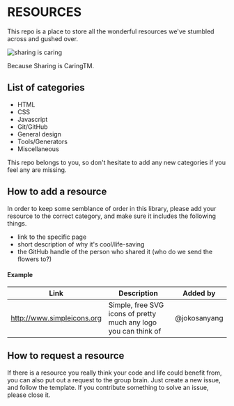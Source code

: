 # RESOURCES 

This repo is a place to store all the wonderful resources we've stumbled across and gushed over.

![sharing is caring](https://media.giphy.com/media/3BMQaxv827kXgDlQcS/source.gif)

Because Sharing is CaringTM.


## List of categories

* HTML
* CSS
* Javascript
* Git/GitHub
* General design
* Tools/Generators
* Miscellaneous

This repo belongs to you, so don't hesitate to add any new categories if you feel any are missing.


## How to add a resource

In order to keep some semblance of order in this library, please add your resource to the correct category, and make sure it includes the following things.

- link to the specific page
- short description of why it's cool/life-saving
- the GitHub handle of the person who shared it (who do we send the flowers to?)



#### Example


| Link | Description | Added by |
| -------- | -------- | -------- |
|   http://www.simpleicons.org   | Simple, free SVG icons of pretty much any logo you can think of      | @jokosanyang     |


## How to request a resource
If there is a resource you really think your code and life could benefit from, you can also put out a request to the group brain.
Just create a new issue, and follow the template.
If you contribute something to solve an issue, please close it.

